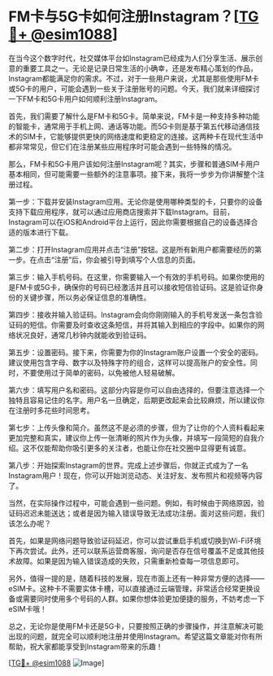# FM卡与5G卡如何注册Instagram？[[TG💪+ @esim1088](https://t.me/s/esim1088)]

在当今这个数字时代，社交媒体平台如Instagram已经成为人们分享生活、展示创意的重要工具之一。无论是记录日常生活的小确幸，还是发布精心策划的作品，Instagram都能满足你的需求。不过，对于一些用户来说，尤其是那些使用FM卡或5G卡的用户，可能会遇到一些关于注册账号的问题。今天，我们就来详细探讨一下FM卡和5G卡用户如何顺利注册Instagram。

首先，我们需要了解什么是FM卡和5G卡。简单来说，FM卡是一种支持多种功能的智能卡，通常用于手机上网、通话等功能。而5G卡则是基于第五代移动通信技术的SIM卡，它能够提供更快的网络速度和更稳定的连接。这两种卡在现代生活中都非常常见，但它们在注册某些应用程序时可能会遇到一些特殊的情况。

那么，FM卡和5G卡用户该如何注册Instagram呢？其实，步骤和普通SIM卡用户基本相同，但可能需要一些额外的注意事项。接下来，我将一步步为你讲解整个注册过程。

第一步：下载并安装Instagram应用。无论你是使用哪种类型的卡，只要你的设备支持下载应用程序，就可以通过应用商店搜索并下载Instagram。目前，Instagram可以在iOS和Android平台上运行，因此你需要根据自己的设备选择合适的版本进行下载。

第二步：打开Instagram应用并点击“注册”按钮。这是所有新用户都需要经历的第一步。在点击“注册”后，你会被引导到填写个人信息的页面。

第三步：输入手机号码。在这里，你需要输入一个有效的手机号码。如果你使用的是FM卡或5G卡，确保你的号码已经激活并且可以接收短信验证码。这是验证你身份的关键步骤，所以务必保证信息的准确性。

第四步：接收并输入验证码。Instagram会向你刚刚输入的手机号发送一条包含验证码的短信。你需要及时查收这条短信，并将其输入到相应的字段中。如果你的网络状况良好，通常几秒钟内就能收到验证码。

第五步：设置密码。接下来，你需要为你的Instagram账户设置一个安全的密码。建议使用包含字母、数字以及特殊字符的组合，这样可以提高账户的安全性。同时，不要使用过于简单的密码，以免被他人轻易破解。

第六步：填写用户名和密码。这部分内容是你可以自由选择的，但要注意选择一个独特且容易记住的名字。用户名一旦确定，后期更改起来会比较麻烦，所以建议你在注册时多花些时间思考。

第七步：上传头像和简介。虽然这不是必须的步骤，但为了让你的个人资料看起来更加完整和真实，建议你上传一张清晰的照片作为头像，并填写一段简短的自我介绍。这不仅能帮助你吸引更多的关注者，也能让你在社交圈中显得更有诚意。

第八步：开始探索Instagram的世界。完成上述步骤后，你就正式成为了一名Instagram用户！现在，你可以开始浏览动态、关注好友、发布照片和视频等内容了。

当然，在实际操作过程中，可能会遇到一些问题。例如，有时候由于网络原因，验证码迟迟未能送达；或者是因为输入错误导致无法成功注册。面对这些问题，我们该怎么办呢？

首先，如果是网络问题导致验证码延迟，你可以尝试重启手机或切换到Wi-Fi环境下再次尝试。此外，还可以联系运营商客服，询问是否存在信号覆盖不足或其他技术故障。如果是因为输入错误造成的失败，只需重新检查每一项信息即可。

另外，值得一提的是，随着科技的发展，现在市面上还有一种非常方便的选择——eSIM卡。这种卡不需要实体卡槽，可以直接通过云端管理，非常适合经常更换设备或需要同时使用多个号码的人群。如果你想体验更加便捷的服务，不妨考虑一下eSIM卡哦！

总之，无论你是使用FM卡还是5G卡，只要按照正确的步骤操作，并注意解决可能出现的问题，就完全可以顺利地注册并使用Instagram。希望这篇文章能对你有所帮助，祝大家都能享受到Instagram带来的乐趣！

[[TG💪+ @esim1088](https://t.me/s/esim1088) ![Image](https://i.postimg.cc/4NQfJmqS/Snipaste-2025-05-13-00-14-12.png)]